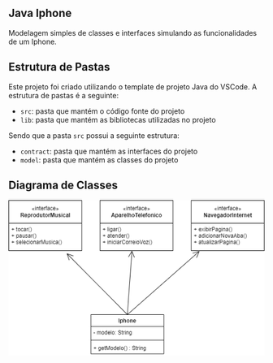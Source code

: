 ## Java Iphone

Modelagem simples de classes e interfaces simulando as funcionalidades de um Iphone.

## Estrutura de Pastas

Este projeto foi criado utilizando o template de projeto Java do VSCode. A estrutura de pastas é a seguinte:

- `src`: pasta que mantém o código fonte do projeto
- `lib`: pasta que mantém as bibliotecas utilizadas no projeto

Sendo que a pasta `src` possui a seguinte estrutura:

- `contract`: pasta que mantém as interfaces do projeto
- `model`: pasta que mantém as classes do projeto

## Diagrama de Classes

![Iphone](https://github.com/tiagovillalobos/iphone-java/blob/main/iphone.png?raw=true)
